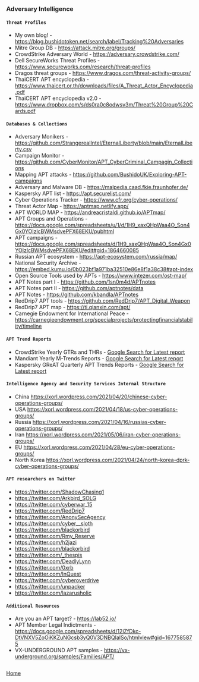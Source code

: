 ### Adversary Intelligence

#### `Threat Profiles`

- My own blog! - https://blog.bushidotoken.net/search/label/Tracking%20Adversaries
- Mitre Group DB - https://attack.mitre.org/groups/
- CrowdStrike Adversary World - https://adversary.crowdstrike.com/
- Dell SecureWorks Threat Profiles - https://www.secureworks.com/research/threat-profiles
- Dragos threat groups - https://www.dragos.com/threat-activity-groups/
- ThaiCERT APT encyclopedia - https://www.thaicert.or.th/downloads/files/A_Threat_Actor_Encyclopedia.pdf
- ThaiCERT APT encyclopedia v2.0 - https://www.dropbox.com/s/ds0ra0c8odwsv3m/Threat%20Group%20Cards.pdf

#### `Databases & Collections`

- Adversary Monikers - https://github.com/StrangerealIntel/EternalLiberty/blob/main/EternalLiberty.csv
- Campaign Monitor - https://github.com/CyberMonitor/APT_CyberCriminal_Campagin_Collections
- Mapping APT attacks - https://github.com/BushidoUK/Exploring-APT-campaigns
- Adversary and Malware DB - https://malpedia.caad.fkie.fraunhofer.de/
- Kaspersky APT list - https://apt.securelist.com/
- Cyber Operations Tracker - https://www.cfr.org/cyber-operations/
- Threat Actor Map - https://aptmap.netlify.app/
- APT WORLD MAP - https://andreacristaldi.github.io/APTmap/
- APT Groups and Operations - https://docs.google.com/spreadsheets/u/1/d/1H9_xaxQHpWaa4O_Son4Gx0YOIzlcBWMsdvePFX68EKU/pubhtml
- APT campaigns - https://docs.google.com/spreadsheets/d/1H9_xaxQHpWaa4O_Son4Gx0YOIzlcBWMsdvePFX68EKU/edit#gid=1864660085
- Russian APT ecosystem - https://apt-ecosystem.com/russia/map/
- National Security Archive - https://embed.kumu.io/0b023bf1a971ba32510e86e8f1a38c38#apt-index
- Open Source Tools used by APTs - https://www.intezer.com/ost-map/
- APT Notes part I - https://github.com/1sn0m4d/APTnotes
- APT Notes part II - https://github.com/aptnotes/data
- APT Notes - https://github.com/kbandla/APTnotes
- RedDrip7 APT tools - https://github.com/RedDrip7/APT_Digital_Weapon
- RedDrip7 APT map - https://ti.qianxin.com/apt/
- Carnegie Endowment for International Peace - https://carnegieendowment.org/specialprojects/protectingfinancialstability/timeline

#### `APT Trend Reports`

- CrowdStrike Yearly GTRs and THRs - [Google Search for Latest report](https://www.google.co.uk/search?q=site%3Acrowdstrike.com+%22Global+Threat+Report%22%7C%22Nowhere+to+hide%22)
- Mandiant Yearly M-Trends Reports - [Google Search for Latest report](https://www.google.co.uk/search?q=site%3Amandiant.com+%22M-Trends%22)
- Kaspersky GReAT Quarterly APT Trends Reports - [Google Search for Latest report](https://www.google.co.uk/search?q=site%3Asecurelist.com+%22APT+trends+report%22)

#### `Intelligence Agency and Security Services Internal Structure`

- China https://xorl.wordpress.com/2021/04/20/chinese-cyber-operations-groups/
- USA https://xorl.wordpress.com/2021/04/18/us-cyber-operations-groups/
- Russia https://xorl.wordpress.com/2021/04/16/russias-cyber-operations-groups/
- Iran https://xorl.wordpress.com/2021/05/06/iran-cyber-operations-groups/
- EU https://xorl.wordpress.com/2021/04/28/eu-cyber-operations-groups/
- North Korea https://xorl.wordpress.com/2021/04/24/north-korea-dprk-cyber-operations-groups/

#### `APT researchers on Twitter`

- https://twitter.com/ShadowChasing1
- https://twitter.com/Arkbird_SOLG
- https://twitter.com/cyberwar_15
- https://twitter.com/RedDrip7
- https://twitter.com/AnonySecAgency
- https://twitter.com/cyber__sloth
- https://twitter.com/blackorbird
- https://twitter.com/Rmy_Reserve
- https://twitter.com/h2jazi
- https://twitter.com/blackorbird
- https://twitter.com/_thespis
- https://twitter.com/DeadlyLynn
- https://twitter.com/0xrb
- https://twitter.com/InQuest
- https://twitter.com/cyberoverdrive
- https://twitter.com/unpacker
- https://twitter.com/lazarusholic

#### `Additional Resources`

- Are you an APT target? - https://lab52.io/
- APT Member Legal Indictments - https://docs.google.com/spreadsheets/d/12iZfDkc-DtVNXV5ZoOiKKZuNGcsb3yQ0V3DNBQIalSo/htmlview#gid=1677585875
- VX-UNDERGROUND APT samples - https://vx-underground.org/samples/Families/APT/

```

```
[Home](https://github.com/BushidoUK/Open-source-tools-for-CTI/blob/master/README.md)
